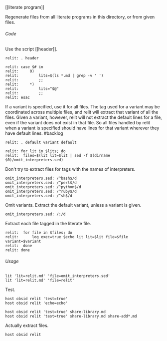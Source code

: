 [[literate program]]

Regenerate files from all literate programs in this directory, or from given files.

###### Code

Use the script [[header]].

	relit: . header

	relit: case $# in
	relit:     0)
	relit:         lits=$(ls *.md | grep -v ' ')
	relit:         ;;
	relit:     *)
	relit:         lits="$@"
	relit:         ;;
	relit: esac

If a variant is specified, use it for all files.  The tag used for a variant may be coordinated across multiple files, and relit will extract that variant of all the files.  Given a variant, however, relit will not extract the default lines for a file, even if the variant does not exist in that file.  So all files handled by relit when a variant is specified should have lines for that variant wherever they have default lines.  #backlog

	relit: . default variant default

	relit: for lit in $lits; do
	relit: 	files=$(lit lit=$lit | sed -f $(dirname $0)/omit_interpreters.sed)

Don't try to extract files for tags with the names of interpreters.

	omit_interpreters.sed: /^bash$/d
	omit_interpreters.sed: /^perl$/d
	omit_interpreters.sed: /^python$/d
	omit_interpreters.sed: /^ruby$/d
	omit_interpreters.sed: /^sh$/d

Omit variants.  Extract the default variant, unless a variant is given.

	omit_interpreters.sed: /:/d

Extract each file tagged in the literate file.

	relit: 	for file in $files; do
	relit: 		log exec=true $echo lit lit=$lit file=$file variant=$variant
	relit: 	done
	relit: done

###### Usage

	lit 'lit=relit.md' 'file=omit_interpreters.sed'
	lit 'lit=relit.md' 'file=relit'

Test.

	host obsid relit 'test=true'
	host obsid relit 'echo=echo'

	host obsid relit 'test=true' share-library.md
	host obsid relit 'test=true' share-library.md share-add*.md

Actually extract files.

	host obsid relit
